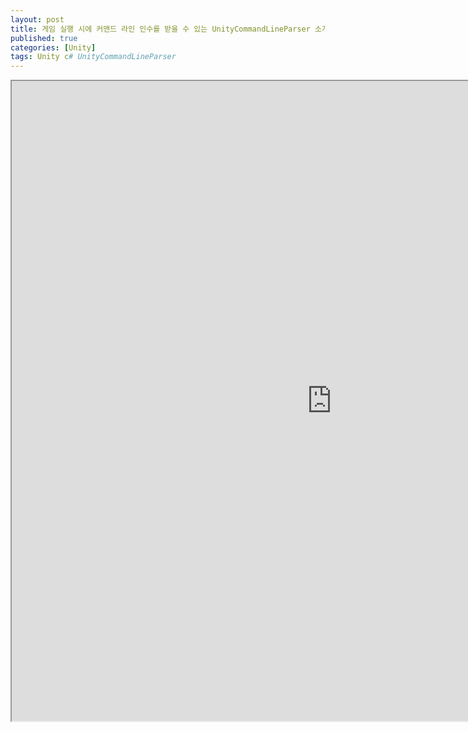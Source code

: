 ```yaml
---
layout: post
title: 게임 실행 시에 커맨드 라인 인수를 받을 수 있는 UnityCommandLineParser 소개
published: true
categories: [Unity]
tags: Unity c# UnityCommandLineParser
---
```

<iframe width="1024" height="1024" src="https://docs.google.com/document/d/e/2PACX-1vTwpd9q-ussgoIVjWIyOnW9K4Bpbna9sNclgI6tWqfla4UEzxSvQIRQmjhY6kOyVZ8lT-fAMcFvnQbc/pub?embedded=true"></iframe>    
  
  